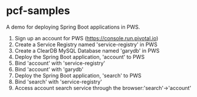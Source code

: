# pcf-samples

A demo for deploying Spring Boot applications in PWS.

1. Sign up an account for PWS (https://console.run.pivotal.io)
2. Create a Service Registry named 'service-registry' in PWS
3. Create a ClearDB MySQL Database named 'garydb' in PWS
4. Deploy the Spring Boot application, 'account' to PWS
5. Bind 'account' with 'service-registry'
6. Bind 'account' with 'garydb'
7. Deploy the Spring Boot application, 'search' to PWS
8. Bind 'search' with 'service-registry'
9. Access account search service through the browser:'search'->'account'

